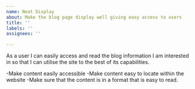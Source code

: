 ```yaml
---
name: Neat Display
about: Make the blog page display well giving easy access to users
title: ''
labels: ''
assignees: ''

---
```


As a user I can easily access and read the blog information I am interested in so that I can utilise the site to the best of its capabilities.

-Make content easily accessible 
-Make content easy to locate within the website
-Make sure that the content is in a format that is easy to read.
